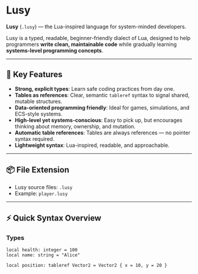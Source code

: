 # Lusy

**Lusy** (`.lusy`) — the Lua-inspired language for system-minded developers.  

Lusy is a typed, readable, beginner-friendly dialect of Lua, designed to help programmers **write clean, maintainable code** while gradually learning **systems-level programming concepts**.  

---

## 🌟 Key Features

- **Strong, explicit types**: Learn safe coding practices from day one.
- **Tables as references**: Clear, semantic `tableref` syntax to signal shared, mutable structures.
- **Data-oriented programming friendly**: Ideal for games, simulations, and ECS-style systems.
- **High-level yet systems-conscious**: Easy to pick up, but encourages thinking about memory, ownership, and mutation.
- **Automatic table references**: Tables are always references — no pointer syntax required.
- **Lightweight syntax**: Lua-inspired, readable, and approachable.

---

## 📦 File Extension

- Lusy source files: `.lusy`
- Example: `player.lusy`

---

## ⚡ Quick Syntax Overview

### Types

```tl
local health: integer = 100
local name: string = "Alice"

local position: tableref Vector2 = Vector2 { x = 10, y = 20 }

